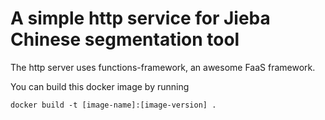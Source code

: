 A simple http service for Jieba Chinese segmentation tool
===

The http server uses functions-framework, an awesome FaaS framework.

You can build this docker image by running 
```
docker build -t [image-name]:[image-version] .
```
